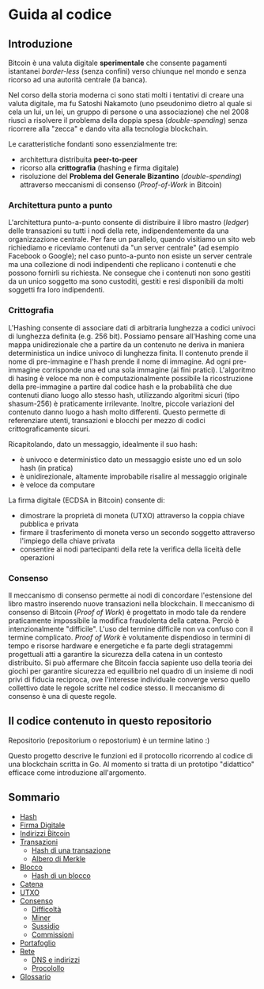 # Guida al codice

## Introduzione

Bitcoin è una valuta digitale **sperimentale** che consente pagamenti istantanei *border-less* (senza confini)
verso chiunque nel mondo e senza ricorso ad una autorità centrale (la banca).

Nel corso della storia moderna ci sono stati molti i tentativi di creare una valuta digitale,
ma fu Satoshi Nakamoto (uno pseudonimo dietro al quale si cela un lui, un lei, un gruppo di persone o una associazione)
che nel 2008 riuscì a risolvere il problema della doppia spesa (*double-spending*)
senza ricorrere alla "zecca" e dando vita alla tecnologia blockchain.

Le caratteristiche fondanti sono essenzialmente tre:

- architettura distribuita **peer-to-peer**
- ricorso alla **crittografia** (hashing e firma digitale)
- risoluzione del **Problema del Generale Bizantino** (*double-spending*) attraverso meccanismi di consenso (*Proof-of-Work* in Bitcoin)

### Architettura punto a punto

L'architettura punto-a-punto consente di distribuire il libro mastro (*ledger*) delle transazioni su tutti i nodi della rete,
indipendentemente da una organizzazione centrale. Per fare un parallelo, quando visitiamo un sito web richiediamo e riceviamo
contenuti da "un server centrale" (ad esempio Facebook o Google); nel caso punto-a-punto non esiste un server centrale
ma una collezione di nodi indipendenti che replicano i contenuti e che possono fornirli su richiesta.
Ne consegue che i contenuti non sono gestiti da un unico soggetto  ma sono custoditi, gestiti e resi disponibili da molti soggetti fra loro indipendenti.

### Crittografia

L'Hashing consente di associare dati di arbitraria lunghezza a codici univoci di lunghezza definita (e.g. 256 bit).
Possiamo pensare all'Hashing come una mappa unidirezionale che a partire da un contenuto ne deriva in maniera deterministica un indice univoco di lunghezza finita.
Il contenuto prende il nome di pre-immagine e l'hash prende il nome di immagine. Ad ogni pre-immagine corrisponde una ed una sola immagine (ai fini pratici).
L'algoritmo di hasing è veloce ma non è computazionalmente possibile la ricostruzione della pre-immagine a partire dal codice hash e la probabilità che due
contenuti diano luogo allo stesso hash, utilizzando algoritmi sicuri (tipo shasum-256) è praticamente irrilevante.
Inoltre, piccole variazioni del contenuto danno luogo a hash molto differenti.
Questo permette di referenziare utenti, transazioni e blocchi per mezzo di codici crittograficamente sicuri.

Ricapitolando, dato un messaggio, idealmente il suo hash:

- è univoco e deterministico dato un messaggio esiste uno ed un solo hash (in pratica)
- è unidirezionale, altamente improbabile risalire al messaggio originale
- è veloce da computare

La firma digitale (ECDSA in Bitcoin) consente di:

- dimostrare la proprietà di moneta (UTXO) attraverso la coppia chiave pubblica e privata
- firmare il trasferimento di moneta verso un secondo soggetto attraverso l'impiego della chiave privata
- consentire ai nodi partecipanti della rete la verifica della liceità delle operazioni

### Consenso

Il meccanismo di consenso permette ai nodi di concordare l'estensione del libro mastro inserendo nuove transazioni nella blockchain.
Il meccanismo di consenso di Bitcoin (*Proof of Work*) è progettato in modo tale da rendere praticamente impossibile
la modifica fraudolenta della catena. Perciò è intenzionalmente "difficile". L'uso del termine difficile non va confuso con il termine complicato.
*Proof of Work* è volutamente dispendioso in termini di tempo e risorse hardware e energetiche e fa parte degli stratagemmi progettuali atti a garantire la sicurezza della catena in un contesto distribuito.
Si può affermare che Bitcoin faccia sapiente uso della teoria dei giochi per garantire sicurezza ed equilibrio nel quadro di un insieme di nodi privi di fiducia reciproca, ove l'interesse individuale converge verso quello collettivo date le regole scritte nel codice stesso.
Il meccanismo di consenso è una di queste regole.

## Il codice contenuto in questo repositorio

Repositorio (repositorium o repostorium) è un termine latino :)

Questo progetto descrive le funzioni ed il protocollo ricorrendo al codice di una blockchain scritta in Go.
Al momento si tratta di un prototipo "didattico" efficace come introduzione all'argomento.

## Sommario

- [Hash](hash.md)
- [Firma Digitale](firma-digitale.md)
- [Indirizzi Bitcoin](indirizzi-bitcoin.md)
- [Transazioni](transazioni.md)
  - [Hash di una transazione](hash-transazione.md)
  - [Albero di Merkle](merkle.md)
- [Blocco](blocco.md)
  - [Hash di un blocco](hash-blocco.md)
- [Catena](chain.md)
- [UTXO](utxo.md)
- [Consenso](proof-of-work.md)
  - [Difficoltà](difficolta.md)
  - [Miner](miner.md)
  - [Sussidio](sussidio.md)
  - [Commissioni](fee.md)
- [Portafoglio](portafoglio.md)
- [Rete](network.md)
  - [DNS e indirizzi](dns.md)
  - [Procolollo](protocollo.md)
- [Glossario](glossario.md)
